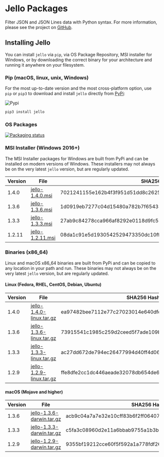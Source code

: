 # Jello Packages

Filter JSON and JSON Lines data with Python syntax. For more information, please see the project on [GitHub](https://github.com/kellyjonbrazil/jello).

## Installing Jello
You can install `jello` via `pip`, via OS Package Repository, MSI installer for Windows, or by downloading the correct binary for your architecture and running it anywhere on your filesystem.

### Pip (macOS, linux, unix, Windows)
For the most up-to-date version and the most cross-platform option, use `pip` or `pip3` to download and install `jello` directly from [PyPi](https://pypi.org/project/jello/):

![Pypi](https://img.shields.io/pypi/v/jello.svg)


```bash
pip3 install jello
```

### OS Packages

[![Packaging status](https://repology.org/badge/vertical-allrepos/jello.svg)](https://repology.org/project/jello/versions)

### MSI Installer (Windows 2016+)
The MSI Installer packages for Windows are built from PyPi and can be installed on modern versions of Windows. These installers may not always be on the very latest `jello` version, but are regularly updated.

| Version   | File                                                                                    | SHA256 Hash                                                       |
|-----------|-----------------------------------------------------------------------------------------|-------------------------------------------------------------------|
| 1.4.0     | [jello-1.4.0.msi](https://jello-packages.s3-us-west-1.amazonaws.com/jello-1.4.0.msi)    | 7021241155e162b4f3f951d51dd8c2625b4f43ac6899648a266107c571f41bfb  |
| 1.3.6     | [jello-1.3.6.msi](https://jello-packages.s3-us-west-1.amazonaws.com/jello-1.3.6.msi)    | 1d0919eb7277c04d15480a782b7f65438855f3556497e7c31f11154a081610ad  |
| 1.3.3     | [jello-1.3.3.msi](https://jello-packages.s3-us-west-1.amazonaws.com/jello-1.3.3.msi)    | 27ab9c84278cca966af8292e0118d9fc54807f54f2b057f7a99b6ac0ef6c6b28  |
| 1.2.11    | [jello-1.2.11.msi](https://jello-packages.s3-us-west-1.amazonaws.com/jello-1.2.11.msi)  | 08da1c91e5d1930542529473350dc10ffc3d4adf5c06cc365c333663ac82a8fc  |

### Binaries (x86_64)
Linux and macOS x86_64 binaries are built from PyPi and can be copied to any location in your path and run. These binaries may not always be on the very latest `jello` version, but are regularly updated.

#### Linux (Fedora, RHEL, CentOS, Debian, Ubuntu)

| Version   | File                                                                                                               | SHA256 Hash (binary file)                                         |
|-----------|--------------------------------------------------------------------------------------------------------------------|-------------------------------------------------------------------|
| 1.4.0     | [jello-1.4.0-linux.tar.gz](https://jello-packages.s3-us-west-1.amazonaws.com/bin/jello-1.4.0-linux-x86_64.tar.gz)  | ea97482bee7112e77c27023014e640dfd942991719cec38116cf3905f679b874  |
| 1.3.6     | [jello-1.3.6-linux.tar.gz](https://jello-packages.s3-us-west-1.amazonaws.com/bin/jello-1.3.6-linux-x86_64.tar.gz)  | 73915541c1985c259d2ceed5f7ade109b156da4ff59f7af0a3c0298057884884  |
| 1.3.3     | [jello-1.3.3-linux.tar.gz](https://jello-packages.s3-us-west-1.amazonaws.com/bin/jello-1.3.3-linux-x86_64.tar.gz)  | ac27dd672de794ec26477994d40ff4d060537691f3ca6eafd84c2ab2bf1470ca  |
| 1.2.9     | [jello-1.2.9-linux.tar.gz](https://jello-packages.s3-us-west-1.amazonaws.com/bin/jello-1.2.9-linux.tar.gz)         | ffe8dfe2cc1dc446aeade32078db654de604176976be5dee89f83f0049551c45  |


#### macOS (Mojave and higher)

| Version   | File                                                                                                                 | SHA256 Hash (binary file)                                         |
|-----------|----------------------------------------------------------------------------------------------------------------------|-------------------------------------------------------------------|
| 1.3.6     | [jello-1.3.6-darwin.tar.gz](https://jello-packages.s3-us-west-1.amazonaws.com/bin/jello-1.3.6-darwin-x86_64.tar.gz)  | acb9c04a7a7e32e10cff83b6f2ff06407fae7172d6ff633bb3221487763c5521  |
| 1.3.3     | [jello-1.3.3-darwin.tar.gz](https://jello-packages.s3-us-west-1.amazonaws.com/bin/jello-1.3.3-darwin-x86_64.tar.gz)  | c5fa3c08960d2e11a6bbab9755a1b3b42897526b3e2b5bc49f686b59704d9ed8  |
| 1.2.9     | [jello-1.2.9-darwin.tar.gz](https://jello-packages.s3-us-west-1.amazonaws.com/bin/jello-1.2.9-darwin.tar.gz)         | 9355bf19212cce60f5f592a1a778fdf26984f4b86968ceca2a3e99792c258037  |
